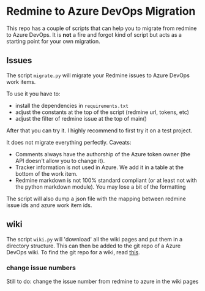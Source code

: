# Redmine to Azure DevOps Migration

This repo has a couple of scripts that can help you to migrate from redmine
to Azure DevOps. It is **not** a fire and forgot kind of script but acts as
a starting point for your own migration.

## Issues

The script `migrate.py` will migrate your Redmine issues to Azure DevOps work items.

To use it you have to:

- install the dependencies in `requirements.txt`
- adjust the constants at the top of the script (redmine url, tokens, etc)
- adjust the filter of redmine issue at the top of main()

After that you can try it. I highly recommend to first try it on a test project.

It does not migrate everything perfectly. Caveats:

- Comments always have the authorship of the Azure token owner (the API doesn't allow you to change it).
- Tracker information is not used in Azure. We add it in a table at the bottom of the work item.
- Redmine markdown is not 100% standard compliant (or at least not with the python markdown module).
  You may lose a bit of the formatting

The script will also dump a json file with the mapping between redmine issue ids and azure work item ids.

## wiki

The script `wiki.py` will 'download' all the wiki pages and put them in a directory
structure. This can then be added to the git repo of a Azure DevOps wiki. To find
the git repo for a wiki, read [this](https://docs.microsoft.com/en-us/azure/devops/project/wiki/wiki-create-repo?view=azure-devops&tabs=browser#how-can-i-go-to-the-git-repository).


### change issue numbers

Still to do: change the issue number from redmine to azure in the wiki pages
